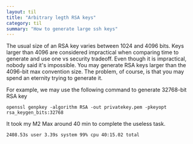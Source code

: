 ```yaml
---
layout: til
title: "Arbitrary legth RSA keys"
category: til
summary: "How to generate large ssh keys"
---
```


The usual size of an RSA key varies between 1024 and 4096 bits.
Keys larger than 4096 are considered impractical when comparing
time to generate and use one vs security tradeoff.
Even though it is impractical, nobody said it's impossible.
You may generate RSA keys larger than the 4096-bit max convention size.
The problem, of course, is that you may spend an eternity 
trying to generate it.

For example, we may use the following command to generate 32768-bit 
RSA key
```
openssl genpkey -algorithm RSA -out privatekey.pem -pkeyopt rsa_keygen_bits:32768
```
It took my M2 Max around 40 min to complete the useless task.
```
2408.53s user 3.39s system 99% cpu 40:15.02 total
```

